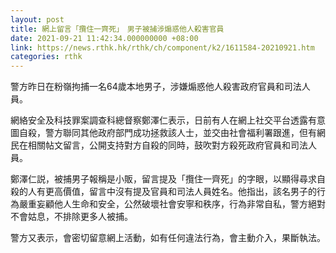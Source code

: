 ```yaml
---
layout: post
title: 網上留言「攬住一齊死」　男子被捕涉煽惑他人殺害官員
date: 2021-09-21 11:42:34.000000000 +08:00
link: https://news.rthk.hk/rthk/ch/component/k2/1611584-20210921.htm
categories: rthk
---
```


警方昨日在粉嶺拘捕一名64歲本地男子，涉嫌煽惑他人殺害政府官員和司法人員。

網絡安全及科技罪案調查科總督察鄭澤仁表示，日前有人在網上社交平台透露有意圖自殺，警方聯同其他政府部門成功拯救該人士，並交由社會福利署跟進，但有網民在相關帖文留言，公開支持對方自殺的同時，鼓吹對方殺死政府官員和司法人員。

鄭澤仁説，被捕男子報稱是小販，留言提及「攬住一齊死」的字眼，以顯得尋求自殺的人有更高價值，留言中沒有提及官員和司法人員姓名。他指出，該名男子的行為嚴重妄顧他人生命和安全，公然破壞社會安寧和秩序，行為非常自私，警方絕對不會姑息，不排除更多人被捕。

警方又表示，會密切留意網上活動，如有任何違法行為，會主動介入，果斷執法。
